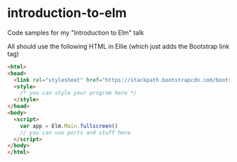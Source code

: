 # introduction-to-elm
Code samples for my "Introduction to Elm" talk

All should use the following HTML in Ellie (which just adds the Bootstrap link tag)

```html
<html>
<head>
  <link rel="stylesheet" href="https://stackpath.bootstrapcdn.com/bootstrap/4.1.0/css/bootstrap.min.css" />
  <style>
    /* you can style your program here */
  </style>
</head>
<body>
  <script>
    var app = Elm.Main.fullscreen()
    // you can use ports and stuff here
  </script>
</body>
</html>
```
